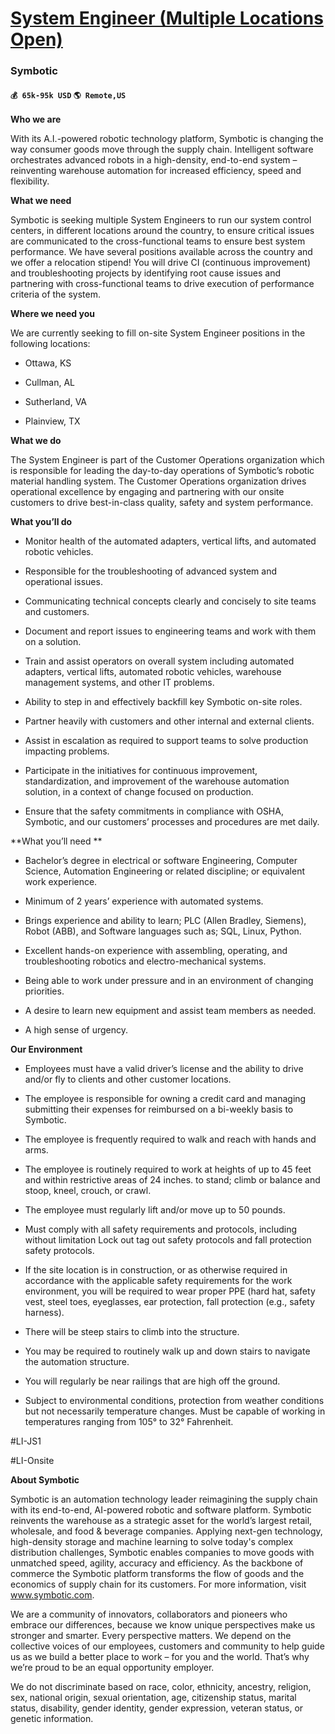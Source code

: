 # [System Engineer (Multiple Locations Open)](https://www.remotewlb.com/apply/system-engineer-multiple-locations-open)  
### Symbotic  
#### `💰 65k-95k USD` `🌎 Remote,US`  

**Who we are**

With its A.I.-powered robotic technology platform, Symbotic is changing the way consumer goods move through the supply chain. Intelligent software orchestrates advanced robots in a high-density, end-to-end system – reinventing warehouse automation for increased efficiency, speed and flexibility.

 **What we need**

Symbotic is seeking multiple System Engineers to run our system control centers, in different locations around the country, to ensure critical issues are communicated to the cross-functional teams to ensure best system performance. We have several positions available across the country and we offer a relocation stipend! You will drive CI (continuous improvement) and troubleshooting projects by identifying root cause issues and partnering with cross-functional teams to drive execution of performance criteria of the system.

**Where we need you**

We are currently seeking to fill on-site System Engineer positions in the following locations:

  * Ottawa, KS

  * Cullman, AL

  * Sutherland, VA

  * Plainview, TX

**What we do**

The System Engineer is part of the Customer Operations organization which is responsible for leading the day-to-day operations of Symbotic’s robotic material handling system. The Customer Operations organization drives operational excellence by engaging and partnering with our onsite customers to drive best-in-class quality, safety and system performance.

**What you’ll do**

  * Monitor health of the automated adapters, vertical lifts, and automated robotic vehicles. 

  * Responsible for the troubleshooting of advanced system and operational issues. 

  * Communicating technical concepts clearly and concisely to site teams and customers. 

  * Document and report issues to engineering teams and work with them on a solution. 

  * Train and assist operators on overall system including automated adapters, vertical lifts, automated robotic vehicles, warehouse management systems, and other IT problems. 

  * Ability to step in and effectively backfill key Symbotic on-site roles. 

  * Partner heavily with customers and other internal and external clients. 

  * Assist in escalation as required to support teams to solve production impacting problems. 

  * Participate in the initiatives for continuous improvement, standardization, and improvement of the warehouse automation solution, in a context of change focused on production. 

  * Ensure that the safety commitments in compliance with OSHA, Symbotic, and our customers’ processes and procedures are met daily. 

**What you’ll need **

  * Bachelor’s degree in electrical or software Engineering, Computer Science, Automation Engineering or related discipline; or equivalent work experience. 

  * Minimum of 2 years’ experience with automated systems. 

  * Brings experience and ability to learn; PLC (Allen Bradley, Siemens), Robot (ABB), and Software languages such as; SQL, Linux, Python. 

  * Excellent hands-on experience with assembling, operating, and troubleshooting robotics and electro-mechanical systems. 

  * Being able to work under pressure and in an environment of changing priorities. 

  * A desire to learn new equipment and assist team members as needed. 

  * A high sense of urgency. 

**Our Environment**

  * Employees must have a valid driver’s license and the ability to drive and/or fly to clients and other customer locations. 

  * The employee is responsible for owning a credit card and managing submitting their expenses for reimbursed on a bi-weekly basis to Symbotic. 

  * The employee is frequently required to walk and reach with hands and arms. 

  * The employee is routinely required to work at heights of up to 45 feet and within restrictive areas of 24 inches. to stand; climb or balance and stoop, kneel, crouch, or crawl. 

  * The employee must regularly lift and/or move up to 50 pounds. 

  * Must comply with all safety requirements and protocols, including without limitation Lock out tag out safety protocols and fall protection safety protocols. 

  * If the site location is in construction, or as otherwise required in accordance with the applicable safety requirements for the work environment, you will be required to wear proper PPE (hard hat, safety vest, steel toes, eyeglasses, ear protection, fall protection (e.g., safety harness). 

  * There will be steep stairs to climb into the structure. 

  * You may be required to routinely walk up and down stairs to navigate the automation structure. 

  * You will regularly be near railings that are high off the ground. 

  * Subject to environmental conditions, protection from weather conditions but not necessarily temperature changes. Must be capable of working in temperatures ranging from 105° to 32° Fahrenheit.

#LI-JS1

#LI-Onsite

 **About Symbotic**

Symbotic is an automation technology leader reimagining the supply chain with its end-to-end, AI-powered robotic and software platform. Symbotic reinvents the warehouse as a strategic asset for the world’s largest retail, wholesale, and food & beverage companies. Applying next-gen technology, high-density storage and machine learning to solve today's complex distribution challenges, Symbotic enables companies to move goods with unmatched speed, agility, accuracy and efficiency. As the backbone of commerce the Symbotic platform transforms the flow of goods and the economics of supply chain for its customers. For more information, visit www.symbotic.com.

We are a community of innovators, collaborators and pioneers who embrace our differences, because we know unique perspectives make us stronger and smarter. Every perspective matters. We depend on the collective voices of our employees, customers and community to help guide us as we build a better place to work – for you and the world. That’s why we’re proud to be an equal opportunity employer.

We do not discriminate based on race, color, ethnicity, ancestry, religion, sex, national origin, sexual orientation, age, citizenship status, marital status, disability, gender identity, gender expression, veteran status, or genetic information.

